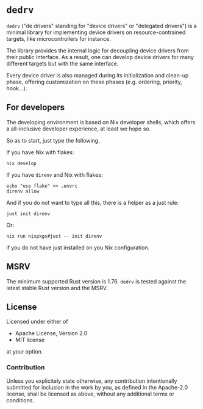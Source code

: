 # `dedrv`

`dedrv` ("de drivers" standing for "device drivers" or "delegated drivers") is a minimal library
for implementing device drivers on resource-contrained targets, like microcontrollers for instance.

The library provides the internal logic for decoupling device drivers from their public interface.
As a result, one can develop device drivers for many different targets but with the same interface.

Every device driver is also managed during its initialization and clean-up phase, offering
customization on these phases (e.g. ordering, priority, hook...).

## For developers

The developing environment is based on Nix developer shells, which offers a all-inclusive
developer experience, at least we hope so.

So as to start, just type the following.

If you have Nix with flakes:

```shell
nix develop
```

If you have `direnv` and Nix with flakes:

```shell
echo "use flake" >> .envrc
direnv allow
```

And if you do not want to type all this, there is a helper as a just rule:

```shell
just init direnv
```

Or:

```shell
nix run nixpkgs#just -- init direnv
```

if you do not have just installed on you Nix configuration.

## MSRV

The minimum supported Rust version is 1.76. `dedrv` is tested against the latest stable Rust
version and the MSRV.

## License

Licensed under either of

- Apache License, Version 2.0
- MIT license

at your option.

### Contribution

Unless you explicitely state otherwise, any contribution intentionally submitted for inclusion in
the work by you, as defined in the Apache-2.0 license, shall be licensed as above, without any
additional terms or conditions.
